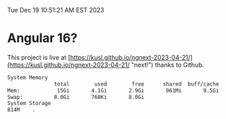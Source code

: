 Tue Dec 19 10:51:21 AM EST 2023

# Angular 16?


This project is live at [https://kusl.github.io/ngnext-2023-04-21/](https://kusl.github.io/ngnext-2023-04-21/ "next!") thanks to Github.

```bash
System Memory
               total        used        free      shared  buff/cache   available
Mem:            15Gi       4.1Gi       2.9Gi       961Mi       9.5Gi        11Gi
Swap:          8.0Gi       768Ki       8.0Gi
System Storage
814M	.
```
